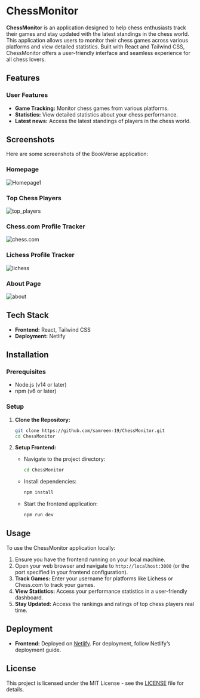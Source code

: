 # ChessMonitor

**ChessMonitor** is an application designed to help chess enthusiasts track their games and stay updated with the latest standings in the chess world. This application allows users to monitor their chess games across various platforms and view detailed statistics. Built with React and Tailwind CSS, ChessMonitor offers a user-friendly interface and seamless experience for all chess lovers.

## Features

### User Features
- **Game Tracking:** Monitor chess games from various platforms.
- **Statistics:** View detailed statistics about your chess performance.
- **Latest news:** Access the latest standings of players in the chess world.

## Screenshots

Here are some screenshots of the BookVerse application:

### Homepage
![Homepage1](screenshots/home-1.png)

### Top Chess Players
![top_players](screenshots/home-2.png)

### Chess.com Profile Tracker
![chess.com](screenshots/chess.com.png
)

### Lichess Profile Tracker
![lichess](screenshots/lichess.png
)

### About Page
![about](screenshots/about.png
)

## Tech Stack

- **Frontend:** React, Tailwind CSS
- **Deployment:** Netlify

## Installation

### Prerequisites

- Node.js (v14 or later)
- npm (v6 or later)

### Setup

1. **Clone the Repository:**

    ```bash
    git clone https://github.com/samreen-19/ChessMonitor.git
    cd ChessMonitor
    ```

2. **Setup Frontend:**

    - Navigate to the project directory:

        ```bash
        cd ChessMonitor
        ```

    - Install dependencies:

        ```bash
        npm install
        ```

    - Start the frontend application:

        ```bash
        npm run dev
        ```

## Usage

To use the ChessMonitor application locally:

1. Ensure you have the frontend running on your local machine.
2. Open your web browser and navigate to `http://localhost:3000` (or the port specified in your frontend configuration).
3. **Track Games:** Enter your username for platforms like Lichess or Chess.com to track your games.
4. **View Statistics:** Access your performance statistics in a user-friendly dashboard.
5. **Stay Updated:** Access the rankings and ratings of top chess players real time.
## Deployment

- **Frontend:** Deployed on [Netlify](https://www.netlify.com/). For deployment, follow Netlify’s deployment guide.

## License

This project is licensed under the MIT License - see the [LICENSE](LICENSE) file for details.

